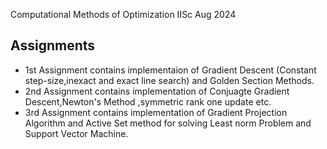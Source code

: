Computational Methods of Optimization IISc Aug 2024
## Assignments
-  1st Assignment contains implementaion of Gradient Descent (Constant step-size,inexact and exact line search) and Golden Section Methods.
-  2nd Assignment contains implementation of Conjuagte Gradient Descent,Newton's Method ,symmetric rank one update etc.
-  3rd Assignment contains implementation of Gradient Projection Algorithm and Active Set method for solving Least norm Problem and Support Vector Machine.

